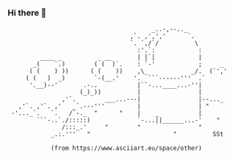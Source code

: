 ### Hi there 👋

                                            _..-,--.._
                                      ,`. ,',','      `.
                                      `. `,/`/          \
                                        :'.`:            :
             ____ _          _ __       | |`|            |
           _(    `.)        ( (  )`.    : `-'            ;     _
          ( (    ) ))      ( (    ))    ,\_            _/.  (`','
         ( (   )  _)        `-(__.'    '.  ```------'''  .`
          '.__)--'       .-..           |``-...____...-''|
                        (_)_))          |                |
                   ,'`.        ___...---|                |--..._
       ,'`. ,'`. ,'   _`.---'''         |                | "
     -'..._`.   `.   /`-._  "      "    |    _           |
            ```-..`./:::::)             `-...||______...-'    "
                   /:::_.'     "        "                "
                _.:.'''   "                       "          SSt
                
                (from https://www.asciiart.eu/space/other)


<!--
**astrobokonon/astrobokonon** is a ✨ _special_ ✨ repository because its `README.md` (this file) appears on your GitHub profile.

Here are some ideas to get you started:

- 🔭 I’m currently working on ...
- 🌱 I’m currently learning ...
- 👯 I’m looking to collaborate on ...
- 🤔 I’m looking for help with ...
- 💬 Ask me about ...
- 📫 How to reach me: ...
- 😄 Pronouns: ...
- ⚡ Fun fact: ...
-->
